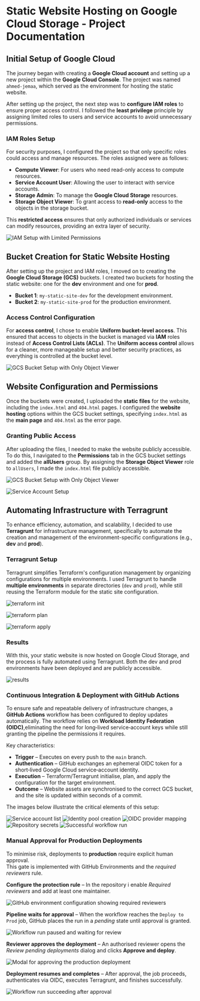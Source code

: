 # Static Website Hosting on Google Cloud Storage - Project Documentation


## Initial Setup of Google Cloud

The journey began with creating a **Google Cloud account** and setting up a new project within the **Google Cloud Console**. The project was named `ahmed-jemaa`, which served as the environment for hosting the static website.

After setting up the project, the next step was to **configure IAM roles** to ensure proper access control. I followed the **least privilege** principle by assigning limited roles to users and service accounts to avoid unnecessary permissions.

### **IAM Roles Setup**

For security purposes, I configured the project so that only specific roles could access and manage resources. The roles assigned were as follows:
- **Compute Viewer**: For users who need read-only access to compute resources.
- **Service Account User**: Allowing the user to interact with service accounts.
- **Storage Admin**: To manage the **Google Cloud Storage** resources.
- **Storage Object Viewer**: To grant access to **read-only** access to the objects in the storage bucket.

This **restricted access** ensures that only authorized individuals or services can modify resources, providing an extra layer of security.

![IAM Setup with Limited Permissions](./images/1-setupIAMwithlimitedpermision.png)

## Bucket Creation for Static Website Hosting

After setting up the project and IAM roles, I moved on to creating the **Google Cloud Storage (GCS)** buckets. I created two buckets for hosting the static website: one for the **dev** environment and one for **prod**.

- **Bucket 1**: `my-static-site-dev` for the development environment.
- **Bucket 2**: `my-static-site-prod` for the production environment.

### **Access Control Configuration**

For **access control**, I chose to enable **Uniform bucket-level access**. This ensured that access to objects in the bucket is managed via **IAM** roles instead of **Access Control Lists (ACLs)**. The **Uniform access control** allows for a cleaner, more manageable setup and better security practices, as everything is controlled at the bucket level.


![GCS Bucket Setup with Only Object Viewer](./images/2-setupbucketwithonlyobjectviewer.png)

## Website Configuration and Permissions

Once the buckets were created, I uploaded the **static files** for the website, including the `index.html` and `404.html` pages. I configured the **website hosting** options within the GCS bucket settings, specifying `index.html` as the **main page** and `404.html` as the error page.

### **Granting Public Access**

After uploading the files, I needed to make the website publicly accessible. To do this, I navigated to the **Permissions** tab in the GCS bucket settings and added the **allUsers** group. By assigning the **Storage Object Viewer** role to `allUsers`, I made the `index.html` file publicly accessible.

![GCS Bucket Setup with Only Object Viewer](./images/4-addserviceaccount.png)

![Service Account Setup](./images/5-addkeyjson.png)

## Automating Infrastructure with Terragrunt

To enhance efficiency, automation, and scalability, I decided to use **Terragrunt** for infrastructure management, specifically to automate the creation and management of the environment-specific configurations (e.g., **dev** and **prod**).


### **Terragrunt Setup**

Terragrunt simplifies Terraform's configuration management by organizing configurations for multiple environments. I used Terragrunt to handle **multiple environments** in separate directories (`dev` and `prod`), while still reusing the Terraform module for the static site configuration.

![terraform init ](./images/7-terraforminit.png)

![terraform plan ](./images/8-terraformplan.png)

![terraform apply ](./images/9-terragruntapply.png)

### **Results**

With this, your static website is now hosted on Google Cloud Storage, and the process is fully automated using Terragrunt. Both the dev and prod environments have been deployed and are publicly accessible.

![results ](./images/11-deploysuccess.png)

### **Continuous Integration & Deployment with GitHub Actions**

To ensure safe and repeatable delivery of infrastructure changes, a **GitHub Actions** workflow has been configured to deploy updates automatically. The workflow relies on **Workload Identity Federation (OIDC)**,eliminating the need for long‑lived service‑account keys while still granting the pipeline the permissions it requires.

Key characteristics:

* **Trigger** – Executes on every push to the `main` branch.
* **Authentication** – GitHub exchanges an ephemeral OIDC token for a short‑lived Google Cloud service‑account identity.
* **Execution** – Terraform/Terragrunt initialise, plan, and apply the configuration for the target environment.
* **Outcome** – Website assets are synchronised to the correct GCS bucket, and the site is updated within seconds of a commit.

The images below illustrate the critical elements of this setup:

![Service account list](./images/13-createserviceaccountforgithubaction.png)
![Identity pool creation](./images/14-createpool.png)
![OIDC provider mapping](./images/15-setuptheOIDCPROVIDER.png)
![Repository secrets](./images/17-setupsecretes.png)
![Successful workflow run](./images/20-firstworkflowsuccess.png)


### **Manual Approval for Production Deployments**

To minimise risk, deployments to **production** require explicit human approval.  
This gate is implemented with GitHub Environments and the *required reviewers* rule.

**Configure the protection rule** – In the repository i  enable *Required reviewers* and add at least one maintainer.

![GitHub environment configuration showing required reviewers](./images/21-addreviiewerforproductionenv.png)

**Pipeline waits for approval** – When the workflow reaches the `Deploy to Prod` job, GitHub places the run in a *pending* state until approval is granted.

![Workflow run paused and waiting for review](./images/22-approvalwaitingforprodenv.png)

**Reviewer approves the deployment** – An authorised reviewer opens the *Review pending deployments* dialog and clicks **Approve and deploy**.

![Modal for approving the production deployment](./images/23-approveit.png)

**Deployment resumes and completes** – After approval, the job proceeds, authenticates via OIDC, executes Terragrunt, and finishes successfully.

![Workflow run succeeding after approval](./images/24-approvalworkingfine.png)